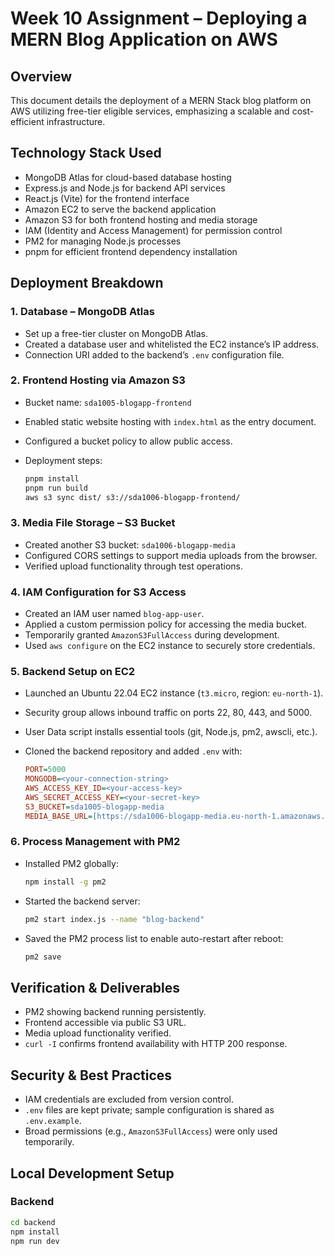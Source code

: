 # Week 10 Assignment – Deploying a MERN Blog Application on AWS

## Overview

This document details the deployment of a MERN Stack blog platform on AWS utilizing free-tier eligible services, emphasizing a scalable and cost-efficient infrastructure.

## Technology Stack Used

* MongoDB Atlas for cloud-based database hosting
* Express.js and Node.js for backend API services
* React.js (Vite) for the frontend interface
* Amazon EC2 to serve the backend application
* Amazon S3 for both frontend hosting and media storage
* IAM (Identity and Access Management) for permission control
* PM2 for managing Node.js processes
* pnpm for efficient frontend dependency installation

## Deployment Breakdown

### 1. Database – MongoDB Atlas

* Set up a free-tier cluster on MongoDB Atlas.
* Created a database user and whitelisted the EC2 instance’s IP address.
* Connection URI added to the backend’s `.env` configuration file.

### 2. Frontend Hosting via Amazon S3

* Bucket name: `sda1005-blogapp-frontend`
* Enabled static website hosting with `index.html` as the entry document.
* Configured a bucket policy to allow public access.
* Deployment steps:

    ```bash
    pnpm install
    pnpm run build
    aws s3 sync dist/ s3://sda1006-blogapp-frontend/
    ```

### 3. Media File Storage – S3 Bucket

* Created another S3 bucket: `sda1006-blogapp-media`
* Configured CORS settings to support media uploads from the browser.
* Verified upload functionality through test operations.

### 4. IAM Configuration for S3 Access

* Created an IAM user named `blog-app-user`.
* Applied a custom permission policy for accessing the media bucket.
* Temporarily granted `AmazonS3FullAccess` during development.
* Used `aws configure` on the EC2 instance to securely store credentials.

### 5. Backend Setup on EC2

* Launched an Ubuntu 22.04 EC2 instance (`t3.micro`, region: `eu-north-1`).
* Security group allows inbound traffic on ports 22, 80, 443, and 5000.
* User Data script installs essential tools (git, Node.js, pm2, awscli, etc.).
* Cloned the backend repository and added `.env` with:

    ```ini
    PORT=5000
    MONGODB=<your-connection-string>
    AWS_ACCESS_KEY_ID=<your-access-key>
    AWS_SECRET_ACCESS_KEY=<your-secret-key>
    S3_BUCKET=sda1005-blogapp-media
    MEDIA_BASE_URL=[https://sda1006-blogapp-media.eu-north-1.amazonaws.com](https://sda1006-blogapp-media.eu-north-1.amazonaws.com)
    ```

### 6. Process Management with PM2

* Installed PM2 globally:

    ```bash
    npm install -g pm2
    ```
* Started the backend server:

    ```bash
    pm2 start index.js --name "blog-backend"
    ```
* Saved the PM2 process list to enable auto-restart after reboot:

    ```bash
    pm2 save
    ```

## Verification & Deliverables

* PM2 showing backend running persistently.
* Frontend accessible via public S3 URL.
* Media upload functionality verified.
* `curl -I` confirms frontend availability with HTTP 200 response.

## Security & Best Practices

* IAM credentials are excluded from version control.
* `.env` files are kept private; sample configuration is shared as `.env.example`.
* Broad permissions (e.g., `AmazonS3FullAccess`) were only used temporarily.

## Local Development Setup

### Backend

```bash
cd backend
npm install
npm run dev
